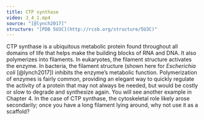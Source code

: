 ```yaml
---
title: CTP synthase
video: 3_4_1.mp4
source: "[@lynch2017]"
structure: "[PDB 5U3C](http://rcsb.org/structure/5U3C)"
---
```

CTP synthase is a ubiquitous metabolic protein found throughout all domains of life that helps make the building blocks of RNA and DNA. It also polymerizes into filaments. In eukaryotes, the filament structure activates the enzyme. In bacteria, the filament structure (shown here for *Escherichia coli* [@lynch2017]) inhibits the enzyme’s metabolic function. Polymerization of enzymes is fairly common, providing an elegant way to quickly regulate the activity of a protein that may not always be needed, but would be costly or slow to degrade and synthesize again. You will see another example in Chapter 4. In the case of CTP synthase, the cytoskeletal role likely arose secondarily; once you have a long filament lying around, why not use it as a scaffold?

